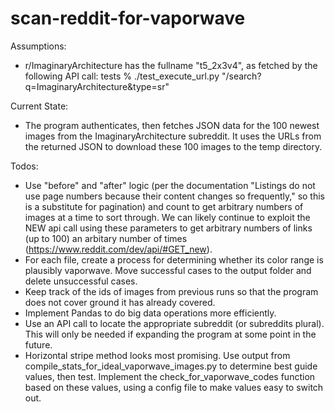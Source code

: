 # scan-reddit-for-vaporwave

Assumptions:
 - r/ImaginaryArchitecture has the fullname "t5_2x3v4", as fetched by the following API call:
 tests % ./test_execute_url.py "/search?q=ImaginaryArchitecture&type=sr"

Current State:
- The program authenticates, then fetches JSON data for the 100 newest images from the ImaginaryArchitecture subreddit. It uses the URLs from the returned JSON to download these 100 images to the temp directory.

Todos:
 - Use "before" and "after" logic (per the documentation "Listings do not use page numbers because their content changes so frequently," so this is a substitute for pagination) and count to get arbitrary numbers of images at a time to sort through. We can likely continue to exploit the NEW api call using these parameters to get arbitrary numbers of links (up to 100) an arbitary number of times (https://www.reddit.com/dev/api/#GET_new).
 - For each file, create a process for determining whether its color range is plausibly vaporwave. Move successful cases to the output folder and delete unsuccessful cases.
 - Keep track of the ids of images from previous runs so that the program does not cover ground it has already covered.
 - Implement Pandas to do big data operations more efficiently.
 - Use an API call to locate the appropriate subreddit (or subreddits plural). This will only be needed if expanding the program at some point in the future.
 - Horizontal stripe method looks most promising. Use output from compile_stats_for_ideal_vaporwave_images.py to determine best guide values, then test. Implement the check_for_vaporwave_codes function based on these values, using a config file to make values easy to switch out.
